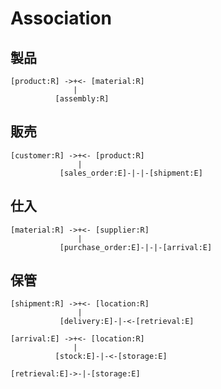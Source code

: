 # Association

## 製品

```
[product:R] ->+<- [material:R]
              |
          [assembly:R]
```

## 販売

```
[customer:R] ->+<- [product:R]
               |
           [sales_order:E]-|-|-[shipment:E]
```

## 仕入

```
[material:R] ->+<- [supplier:R]
               |
           [purchase_order:E]-|-|-[arrival:E]
```

## 保管

```
[shipment:R] ->+<- [location:R]
               |
           [delivery:E]-|-<-[retrieval:E]
```

```
[arrival:E] ->+<- [location:R]
              |
          [stock:E]-|-<-[storage:E]
```

```
[retrieval:E]->-|-[storage:E]
```
